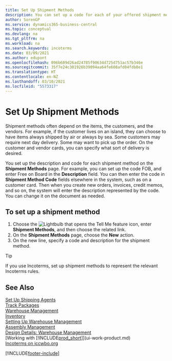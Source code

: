 ```yaml
---
title: Set Up Shipment Methods
description: You can set up a code for each of your offered shipment methods, and enter information about them.
author: SorenGP
ms.service: dynamics365-business-central
ms.topic: conceptual
ms.devlang: na
ms.tgt_pltfrm: na
ms.workload: na
ms.search.keywords: incoterms
ms.date: 03/09/2021
ms.author: edupont
ms.openlocfilehash: 096b609d26ad24785f90634d725d751ac57b346e
ms.sourcegitcommit: 35f7e24c301926b39094aa64fe608afd04fdb8e1
ms.translationtype: HT
ms.contentlocale: en-NZ
ms.lasthandoff: 03/10/2021
ms.locfileid: "5573317"
---
```

# <a name="set-up-shipment-methods"></a>Set Up Shipment Methods

Shipment methods often depend on the items, the customers, and the vendors. For example, if the customer lives on an island, they can choose to have items always shipped by air or always by sea. Some customers may require next day delivery. Some may want to pick up the order. On the customer and vendor cards, you can specify what sort of delivery is desired.

You set up the description and code for each shipment method on the **Shipment Methods** page. For example, you can set up the code FOB, and enter Free on Board in the **Description** field. You can then enter the code in **Shipment Method Code** fields elsewhere in the system, such as on a customer card. Then when you create new orders, invoices, credit memos, and so on, the system will enter the description represented by the code. You can change it on the document as needed.

## <a name="to-set-up-a-shipment-method"></a>To set up a shipment method

1. Choose the ![Lightbulb that opens the Tell Me feature](media/ui-search/search_small.png "Tell me what you want to do") icon, enter **Shipment Methods**, and then choose the related link.
2. On the **Shipment Methods** page, choose the **New** action.
3. On the new line, specify a code and description for the shipment method.

> [!TIP]
> If you use Incoterms, set up shipment methods to represent the relevant Incoterms rules.  

## <a name="see-also"></a>See Also

[Set Up Shipping Agents](sales-how-to-set-up-shipping-agents.md)  
[Track Packages](sales-how-track-packages.md)  
[Warehouse Management](warehouse-manage-warehouse.md)  
[Inventory](inventory-manage-inventory.md)  
[Setting Up Warehouse Management](warehouse-setup-warehouse.md)  
[Assembly Management](assembly-assemble-items.md)  
[Design Details: Warehouse Management](design-details-warehouse-management.md)  
[Working with [!INCLUDE[prod_short](includes/prod_short.md)]](ui-work-product.md)  
[Incoterms on iccwbo.org](https://iccwbo.org/resources-for-business/incoterms-rules)  

[!INCLUDE[footer-include](includes/footer-banner.md)]